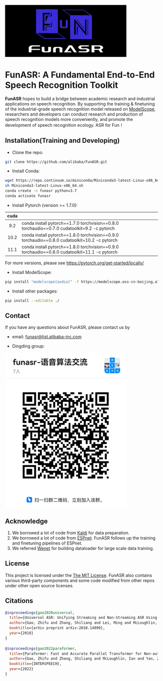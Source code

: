 <div align="left"><img src="image/funasr_logo.jpg" width="400"/></div>

# FunASR: A Fundamental End-to-End Speech Recognition Toolkit

<strong>FunASR</strong> hopes to build a bridge between academic research and industrial applications on speech recognition. By supporting the training & finetuning of the industrial-grade speech recognition model released on [ModelScope](https://www.modelscope.cn/models?page=1&tasks=auto-speech-recognition), researchers and developers can conduct research and production of speech recognition models more conveniently, and promote the development of speech recognition ecology. ASR for Fun！

## Installation(Training and Developing)

- Clone the repo:
``` sh
git clone https://github.com/alibaba/FunASR.git
```

- Install Conda:
``` sh
wget https://repo.continuum.io/miniconda/Miniconda3-latest-Linux-x86_64.sh
sh Miniconda3-latest-Linux-x86_64.sh
conda create -n funasr python=3.7
conda activate funasr
```

- Install Pytorch (version >= 1.7.0): 

| cuda  | |
|:-----:| --- |
|  9.2  | conda install pytorch==1.7.0 torchvision==0.8.0 torchaudio==0.7.0 cudatoolkit=9.2 -c pytorch |
| 10.2  | conda install pytorch==1.8.0 torchvision==0.9.0 torchaudio==0.8.0 cudatoolkit=10.2 -c pytorch |
| 11.1  | conda install pytorch==1.8.0 torchvision==0.9.0 torchaudio==0.8.0 cudatoolkit=11.1 -c pytorch |

For more versions, please see https://pytorch.org/get-started/locally/

- Install ModelScope:
``` sh
pip install "modelscope[audio]" -f https://modelscope.oss-cn-beijing.aliyuncs.com/releases/repo.html
```

- Install other packages: 

``` sh
pip install --editable ./
```

## Contact

If you have any questions about FunASR, please contact us by

- email: [funasr@list.alibaba-inc.com](funasr@list.alibaba-inc.com)

- Dingding group:
<div align="left"><img src="image/dingding.jpg" width="400"/></div>


## Acknowledge

1. We borrowed a lot of code from [Kaldi](http://kaldi-asr.org/) for data preparation.
2. We borrowed a lot of code from [ESPnet](https://github.com/espnet/espnet). FunASR follows up the training and finetuning pipelines of ESPnet.
3. We referred [Wenet](https://github.com/wenet-e2e/wenet) for building dataloader for large scale data training.

## License
This project is licensed under the [The MIT License](https://opensource.org/licenses/MIT). FunASR also contains various third-party components and some code modified from other repos under other open source licenses.

## Citations

``` bibtex
@inproceedings{gao2020universal,
  title={Universal ASR: Unifying Streaming and Non-Streaming ASR Using a Single Encoder-Decoder Model},
  author={Gao, Zhifu and Zhang, Shiliang and Lei, Ming and McLoughlin, Ian},
  booktitle={arXiv preprint arXiv:2010.14099},
  year={2010}
}

@inproceedings{gao2022paraformer,
  title={Paraformer: Fast and Accurate Parallel Transformer for Non-autoregressive End-to-End Speech Recognition},
  author={Gao, Zhifu and Zhang, Shiliang and McLoughlin, Ian and Yan, Zhijie},
  booktitle={INTERSPEECH},
  year={2022}
}
```
